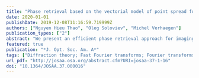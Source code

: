 ```yaml
---
title: "Phase retrieval based on the vectorial model of point spread function"
date: 2020-01-01
publishDate: 2019-12-08T11:16:59.719999Z
authors: ["Nguyen Hieu Thao", "Oleg Soloviev", "Michel Verhaegen"]
publication_types: ["2"]
abstract: "We present an efficient phase retrieval approach for imaging systems with high numerical aperture based on the vectorial model of the point spread function. The algorithm is in the class of alternating minimization methods and can be adjusted for applications with either known or unknown amplitude of the field in the pupil. The algorithm outperforms existing solutions for high-numerical-aperture phase retrieval: (1) the generalization of the method of Hanser et al., based on extension of the scalar diffraction theory by representing the out-of-focus diversity applied to the image by a spherical cap, and (2) the method of Braat et al., which assumes through the use of extended Nijboer--Zernike expansion the phase to be smooth. The former is limited in terms of accuracy due to model deviations, while the latter is of high computational complexity and excludes phase retrieval problems where the phase is discontinuous or sparse. Extensive numerical results demonstrate the efficiency, robustness, and practicability of the proposed algorithm in various practically relevant simulations."
featured: true
publication: "*J. Opt. Soc. Am. A*"
tags: ["Diffraction theory; Fast Fourier transforms; Fourier transforms; Imaging systems; Phase retrieval; Wavefront aberrations"]
url_pdf: "http://josaa.osa.org/abstract.cfm?URI=josaa-37-1-16"
doi: "10.1364/JOSAA.37.000016"
---
```


